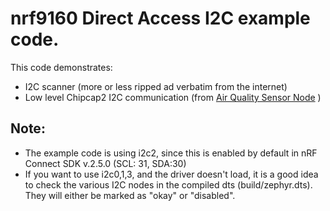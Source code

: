 # nrf9160 Direct Access I2C example code.

This code demonstrates:

* I2C scanner (more or less ripped ad verbatim from the internet)
* Low level Chipcap2 I2C communication (from [Air Quality Sensor Node](https://github.com/lab5e/air-quality-sensor-node)
)

## Note:
* The example code is using i2c2, since this is enabled by default in nRF Connect SDK v.2.5.0 (SCL: 31, SDA:30)
* If you want to use i2c0,1,3, and the driver doesn't load, it is a good idea to check the various I2C nodes in the compiled dts (build/zephyr.dts). They will either be marked as "okay" or "disabled".
